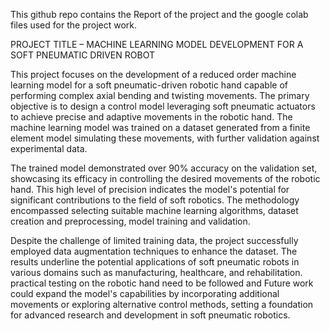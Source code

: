 This github repo contains the Report of the project and the google colab files used for the project work.

PROJECT TITLE – MACHINE LEARNING MODEL DEVELOPMENT FOR A SOFT 
PNEUMATIC DRIVEN ROBOT

This project focuses on the development of a reduced order machine learning model for a soft pneumatic-driven robotic hand capable of performing complex axial bending and twisting movements. The primary objective is to design a control model leveraging soft pneumatic actuators to achieve precise and adaptive movements in the robotic hand. The machine learning model was trained on a dataset generated from a finite element model simulating these movements, with further validation against experimental data.

The trained model demonstrated over 90% accuracy on the validation set, showcasing its efficacy in controlling the desired movements of the robotic hand. This high level of precision indicates the model's potential for significant contributions to the field of soft robotics. The methodology encompassed selecting suitable machine learning algorithms, dataset creation and preprocessing, model training and validation.

Despite the challenge of limited training data, the project successfully employed data augmentation techniques to enhance the dataset. The results underline the potential applications of soft pneumatic robots in various domains such as manufacturing, healthcare, and rehabilitation. practical testing on the robotic hand need to be followed and Future work could expand the model's capabilities by incorporating additional movements or exploring alternative control methods, setting a foundation for advanced research and development in soft pneumatic robotics.
